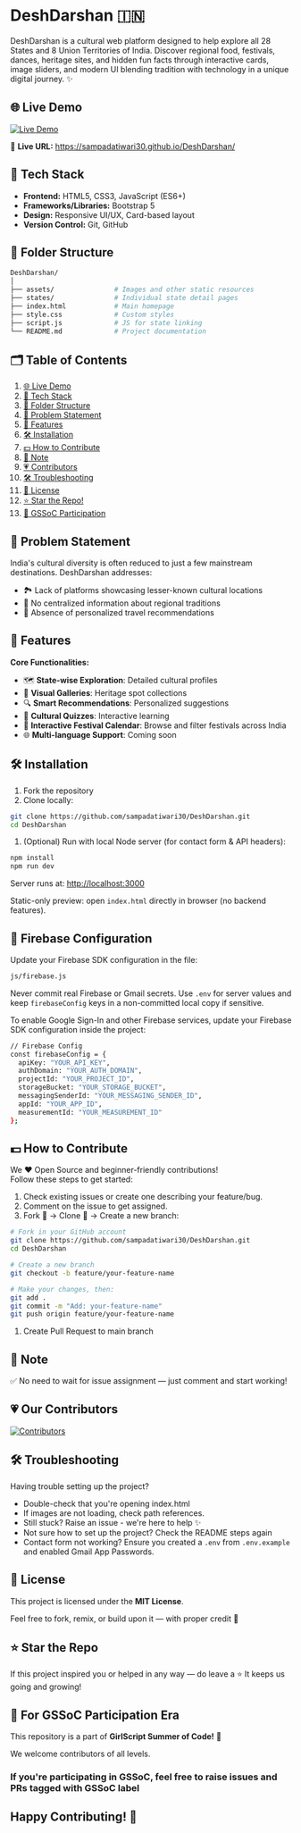 # DeshDarshan 🇮🇳

DeshDarshan is a cultural web platform designed to help explore all 28 States and 8 Union Territories of India. Discover regional food, festivals, dances, heritage sites, and hidden fun facts through interactive cards, image sliders, and modern UI blending tradition with technology in a unique digital journey. ✨

## 🌐 Live Demo

[![Live Demo](https://img.shields.io/badge/Live_Demo-DeshDarshan-brightgreen?style=for-the-badge&logo=google-chrome)](https://sampadatiwari30.github.io/DeshDarshan/)

🔗 **Live URL:** https://sampadatiwari30.github.io/DeshDarshan/

## 🧩 Tech Stack

- **Frontend:** HTML5, CSS3, JavaScript (ES6+)
- **Frameworks/Libraries:** Bootstrap 5
- **Design:** Responsive UI/UX, Card-based layout
- **Version Control:** Git, GitHub

## 📂 Folder Structure

```bash
DeshDarshan/
│
├── assets/               # Images and other static resources
├── states/               # Individual state detail pages
├── index.html            # Main homepage
├── style.css             # Custom styles
├── script.js             # JS for state linking
└── README.md             # Project documentation
```

## 🗂️ Table of Contents

1. [🌐 Live Demo](#-live-demo)
1. [🧩 Tech Stack](#-tech-stack)
1. [📂 Folder Structure](#-folder-structure)
1. [🤔 Problem Statement](#-problem-statement)
1. [🌟 Features](#-features)
1. [🛠️ Installation](#️-installation)
1. [💵 How to Contribute](#-how-to-contribute)
1. [📝 Note](#-note)
1. [💗 Contributors](#-our-contributors)
1. [🛠️ Troubleshooting](#️-troubleshooting)
1. [🥑 License](#-license)
1. [⭐ Star the Repo!](#-star-the-repo)
1. [🌸 GSSoC Participation](#-for-gssoc-participation-era)

## 🤔 Problem Statement

India's cultural diversity is often reduced to just a few mainstream destinations. DeshDarshan addresses:

- 🏞️ Lack of platforms showcasing lesser-known cultural locations
- 🎊 No centralized information about regional traditions
- 🎯 Absence of personalized travel recommendations

## 🌟 Features

**Core Functionalities:**

- 🗺️ **State-wise Exploration**: Detailed cultural profiles
- 📸 **Visual Galleries**: Heritage spot collections
- 🔍 **Smart Recommendations**: Personalized suggestions
- 🧠 **Cultural Quizzes**: Interactive learning
- 📅 **Interactive Festival Calendar**: Browse and filter festivals across India
- 🌐 **Multi-language Support**: Coming soon

## 🛠️ Installation

1. Fork the repository
1. Clone locally:

```bash
git clone https://github.com/sampadatiwari30/DeshDarshan.git
cd DeshDarshan
```

1. (Optional) Run with local Node server (for contact form & API headers):

```bash
npm install
npm run dev
```

Server runs at: <http://localhost:3000>

Static-only preview: open `index.html` directly in browser (no backend features).

## 🔑 Firebase Configuration

Update your Firebase SDK configuration in the file:

```bash
js/firebase.js
```

Never commit real Firebase or Gmail secrets. Use `.env` for server values and keep `firebaseConfig` keys in a non-committed local copy if sensitive.

To enable Google Sign-In and other Firebase services, update your Firebase SDK configuration inside the project:

```bash
// Firebase Config
const firebaseConfig = {
  apiKey: "YOUR_API_KEY",
  authDomain: "YOUR_AUTH_DOMAIN",
  projectId: "YOUR_PROJECT_ID",
  storageBucket: "YOUR_STORAGE_BUCKET",
  messagingSenderId: "YOUR_MESSAGING_SENDER_ID",
  appId: "YOUR_APP_ID",
  measurementId: "YOUR_MEASUREMENT_ID"
};
```

## 💵 How to Contribute

We ❤️ Open Source and beginner-friendly contributions!  
Follow these steps to get started:

1. Check existing issues or create one describing your feature/bug.
1. Comment on the issue to get assigned.
1. Fork 🍴 → Clone 👥 → Create a new branch:

```bash
# Fork in your GitHub account
git clone https://github.com/sampadatiwari30/DeshDarshan.git
cd DeshDarshan
```

```bash
# Create a new branch
git checkout -b feature/your-feature-name
```

```bash
# Make your changes, then:
git add .
git commit -m "Add: your-feature-name"
git push origin feature/your-feature-name
```

1. Create Pull Request to main branch

## 📝 Note

✅ No need to wait for issue assignment — just comment and start working!

## 💗 Our Contributors

[![Contributors](https://contrib.rocks/image?repo=sampadatiwari30/DeshDarshan)](https://github.com/sampadatiwari30/DeshDarshan/graphs/contributors)

## 🛠️ Troubleshooting

Having trouble setting up the project?

- Double-check that you're opening index.html
- If images are not loading, check path references.
- Still stuck? Raise an issue - we're here to help ✨
- Not sure how to set up the project? Check the README steps again
- Contact form not working? Ensure you created a `.env` from `.env.example` and enabled Gmail App Passwords.

## 🥑 License

This project is licensed under the **MIT License**.

Feel free to fork, remix, or build upon it — with proper credit 🙏

## ⭐ Star the Repo

If this project inspired you or helped in any way — do leave a ⭐
It keeps us going and growing!

## 🌸 For GSSoC Participation Era

This repository is a part of **GirlScript Summer of Code!** 💜

We welcome contributors of all levels.

### If you're participating in GSSoC, feel free to raise issues and PRs tagged with **GSSoC label**

## Happy Contributing! 🎉
